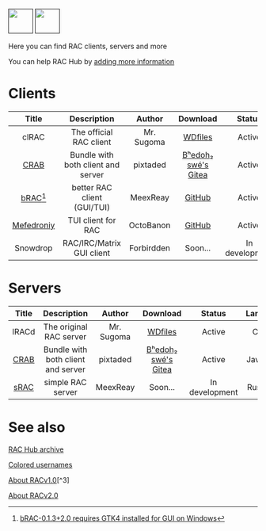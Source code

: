 [<img src="https://github.com/user-attachments/assets/f2be5caa-6246-4a6a-9bee-2b53086f9afb" height="50">]() [<img src="https://github.com/user-attachments/assets/4d35191d-1dbc-4391-a761-6ae7f76ba7af" height="50">]() 

Here you can find RAC clients, servers and more 

You can help RAC Hub by [adding more information](https://github.com/Forbirdden/rachub/pulls)

# Clients

| Title        | Description | Author        | Download     | Status     | Lang | RAC   |   
|    :----:    |    :----:   |    :----:     |  :----:  |  :----:    |  :----:    | :----:    |
| clRAC | The official RAC client | Mr. Sugoma | [WDfiles](https://wdfiles.ru/29VT5) | Active | C | v2 |
| [CRAB](https://gitea.bedohswe.eu.org/pixtaded/crab) | Bundle with both client and server | pixtaded | [Bʰedoh₂ swé's Gitea](https://gitea.bedohswe.eu.org/pixtaded/crab/releases) | Active | Java | v1, v1.99.2 |
| [bRAC](https://github.com/MeexReay/bRAC)[^1] | better RAC client (GUI/TUI) | MeexReay | [GitHub](https://github.com/MeexReay/bRAC/releases) | Active | Rust | v1.99.x, v2.x |
| [Mefedroniy](https://github.com/OctoBanon-Main/mefedroniy-client) | TUI client for RAC | OctoBanon | [GitHub](https://github.com/OctoBanon-Main/mefedroniy-client/releases) | Active | Rust | 1.99.2 |
| Snowdrop | RAC/IRC/Matrix GUI client | Forbirdden | Soon... | In development | JavaScript | v1.99, v2 |

[^1]: [bRAC-0.1.3+2.0 requires GTK4 installed for GUI on Windows](https://github.com/MeexReay/bRAC/releases/tag/0.1.3%2B2.0#user-content-window-gui-install)

# Servers

| Title        | Description | Author        | Download     | Status     | Lang     | RAC   |
|    :----:    |    :----:   |    :----:     |  :----:  |  :----:    |  :----:    | :----:    |
| lRACd | The original RAC server | Mr. Sugoma | [WDfiles](https://wdfiles.ru/29VT4) | Active | C | v2 |
| [CRAB](https://gitea.bedohswe.eu.org/pixtaded/crab) | Bundle with both client and server | pixtaded | [Bʰedoh₂ swé's Gitea](https://gitea.bedohswe.eu.org/pixtaded/crab/releases) | Active | Java | v1, v1.99.2 |
| [sRAC](https://github.com/MeexReay/sRAC) | simple RAC server | MeexReay | Soon... | In development | Rust | v2.0 |

# See also
[RAC Hub archive](https://github.com/Forbirdden/RAC-Hub/blob/main/ARCHIVE.md)

[Colored usernames](https://github.com/MeexReay/bRAC/blob/main/docs/message_formats.md)

[About RACv1.0](https://bedohswe.eu.org/text/rac/protocol.md.html)[^3]

[About RACv2.0](https://gitea.bedohswe.eu.org/pixtaded/crab#rac-protocol)
